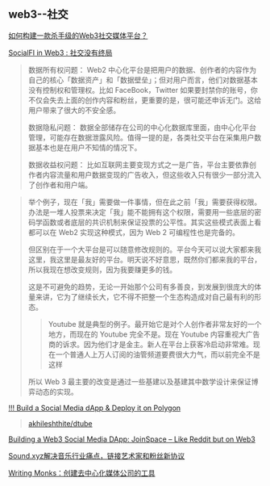 ## web3--社交

[如何构建一款杀手级的Web3社交媒体平台？](https://www.theblockbeats.info/news/31947)

[SocialFI in Web3 : 社交没有终局](https://www.theblockbeats.info/news/31948)
>数据所有权问题：  Web2 中心化平台是把用户的数据、创作者的内容作为自己的核心「数据资产」和「数据壁垒」；但对用户而言，他们对数据基本没有控制权和管理权。比如 FaceBook，Twitter 如果要封禁你的账号，你不仅会失去上面的创作内容和粉丝，更重要的是，很可能还申诉无门。这给用户带来了很大的不安全感。
>
>数据隐私问题：  数据全部储存在公司的中心化数据库里面，由中心化平台管理，可能存在数据泄露风险。值得一提的是，各类社交平台在采集用户数据基本也是在用户不知情的情况下。
>
>数据收益权问题：  比如互联网主要变现方式之一是广告，平台主要依靠创作者内容流量和用户数据变现的广告收入，但这些收入只有很少一部分流入了创作者和用户端。

>举个例子，现在「我」需要做一件事情，但在此之前「我」需要获得权限。办法是一堆人投票来决定「我」能不能拥有这个权限，需要用一些底层的密码学函数或者底层的共识机制来保证投票的公平性。其实这些模式表面上看都可以在 Web2 实现这种模式，因为 Web 2 可编程性也是完备的。
>
>但区别在于一个大平台是可以随意修改规则的。平台今天可以说大家都来我这里，我这里是最友好的平台。明天说不好意思，既然你们都来我的平台，所以我现在想改变规则，因为我要赚更多的钱。
>
>这是不可避免的趋势，无论一开始那个公司有多善良，到发展到很庞大的体量来讲，它为了继续长大，它不得不把整一个生态构造成对自己最有利的形态。
>>Youtube 就是典型的例子。最开始它是对个人创作者非常友好的一个地方，而现在的 Youtube 完全不是。现在 Youtube 内容重视大广告商的诉求。因为他们才是金主。新人在平台上获客冷启动非常难。现在一个普通人上万人订阅的油管频道要费很大力气，而以前完全不是这样
>
>所以 Web 3 最主要的改变是通过一些基建以及基建其中数学设计来保证博弈动态的实现。

[!!! Build a Social Media dApp & Deploy it on Polygon](https://learn.figment.io/tutorials/build-a-social-media-dapp-and-deploy-it-on-polygon#introduction)
>[akhileshthite/dtube](https://github.com/AkhileshThite/DTube)

[Building a Web3 Social Media DApp: JoinSpace – Like Reddit but on Web3](https://smartbuilds.io/building-a-web3-social-media-dapp-joinspace/#Conclusion)

[Sound.xyz解决音乐行业痛点，链接艺术家和粉丝新协议](https://allrecode.com/post/33271)

[Writing Monks：创建去中心化媒体公司的工具](https://allrecode.com/post/33446)
